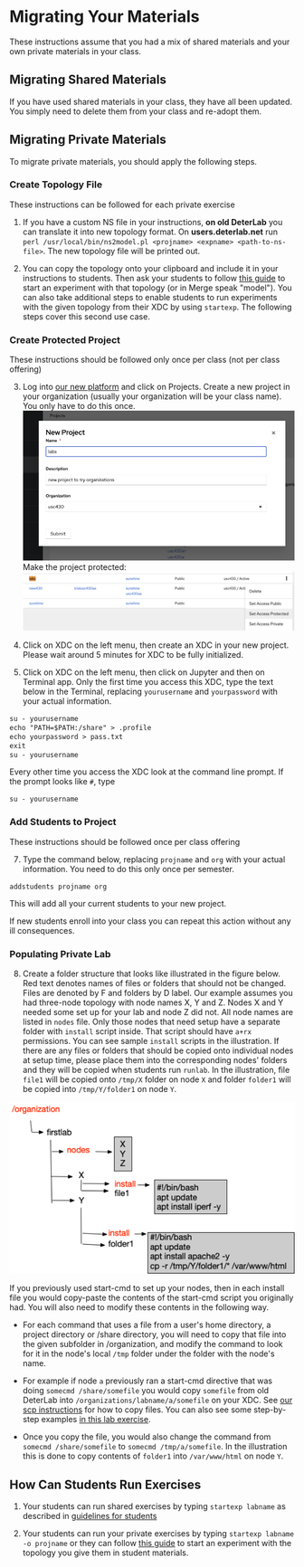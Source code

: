 # Migrating Your Materials

These instructions assume that you had a mix of shared materials and your own private materials in your class.

## Migrating Shared Materials

If you have used shared materials in your class, they have all been updated. You simply need to delete them from your class and re-adopt them.

## Migrating Private Materials

To migrate private materials, you should apply the following steps.

### Create Topology File

These instructions can be followed for each private exercise

   1. If you have a custom NS file in your instructions, **on old DeterLab** you can translate it into new topology format. On **users.deterlab.net** run `perl /usr/local/bin/ns2model.pl <projname> <expname> <path-to-ns-file>`. The new topology file will be printed out.
   
2. You can copy the topology onto your clipboard and include it in your instructions to students. Then ask your students to follow [this guide](https://mergetb.org/docs/experimentation/hello-world-gui/) to start an experiment with that topology (or in Merge speak "model"). You can also take additional steps to enable students to run experiments with the given topology from their XDC by using `startexp`. The following steps cover this second use case.

### Create Protected Project

These instructions should be followed only once per class (not per class offering)

3. Log into [our new platform](https://launch.mod.deterlab.net) and click on Projects. Create a new project in your organization (usually your organization will be your class name). You only have to do this once.
![](newproject.png)
Make the project protected:
![](protected.png)
4. Click on XDC on the left menu, then create an XDC in your new project. Please wait around 5 minutes for XDC to be fully initialized.

5. Click on XDC on the left menu, then click on Jupyter and then on Terminal app. Only the first time you access this XDC, type the text below in the Terminal, replacing `yourusername` and `yourpassword` with your actual information.
```
su - yourusername
echo "PATH=$PATH:/share" > .profile
echo yourpassword > pass.txt
exit
su - yourusername
```
Every other time you access the XDC look at the command line prompt. If the prompt looks like `#`, type
```
su - yourusername
```

### Add Students to Project

These instructions should be followed once per class offering

7. Type the command below, replacing `projname` and `org` with your actual information. You need to do this only once per semester.
  ```
  addstudents projname org
  ```

This will add all your current students to your new project.

If new students enroll into your class you can repeat this action without any ill consequences.


### Populating Private Lab

8. Create a folder structure that looks like illustrated in the figure below. Red text denotes names of files or folders that should not be changed. Files are denoted by F and folders by D label. Our example assumes you had three-node topology with node names X, Y and Z. Nodes X and Y needed some set up for your lab and node Z did not. All node names are listed in `nodes` file. Only those nodes that need setup have a separate folder with `install` script inside. That script should have `a+rx` permissions. You can see sample `install` scripts in the illustration. If there are any files or folders that should be copied onto individual nodes at setup time, please place them into the corresponding nodes' folders and they will be copied when students run `runlab`. In the illustration, file `file1` will be copied onto `/tmp/X` folder on node `X` and folder `folder1` will be copied into `/tmp/Y/folder1` on node `Y`.

![](folderstruct.png)

If you previously used start-cmd to set up your nodes, then in each install file you would copy-paste the contents of the start-cmd script you originally had. You will also need to modify these contents in the following way.

  * For each command that uses a file from a user's home directory, a project directory or /share directory, you will need to copy that file into the given subfolder in /organization, and modify the command to look for it in the node's local `/tmp` folder under the folder with the node's name.

  * For example if node `a` previously ran a start-cmd directive that was doing `somecmd /share/somefile` you would copy `somefile` from old DeterLab into `/organizations/labname/a/somefile` on your XDC. See [our scp instructions](https://mergetb.org/docs/experimentation/xdc/#copying-files-to-or-from-your-xdc) for how to copy files. You can also see some step-by-step examples [in this lab exercise](https://www.isi.deterlab.net/file.php?file=/share/education/twonode/html).

  * Once you copy the file, you would also change the command from `somecmd /share/somefile` to `somecmd /tmp/a/somefile`. In the illustration this is done to copy contents of `folder1` into `/var/www/html` on node `Y`.

## How Can Students Run Exercises

1. Your students can run shared exercises by typing `startexp labname` as described in [guidelines for students](https://mergetb.org/docs/experimentation/classes/#working-on-assignments)

1. Your students can run your private exercises by typing `startexp labname -o projname` or they can follow [this guide](https://mergetb.org/docs/experimentation/hello-world-gui/) to start an experiment with the topology you give them in student materials.